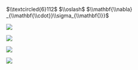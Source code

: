 $\\textcircled{6}112$ $\\oslash$ $\\mathbf{\\nabla} _{\\mathbf{\\cdot}}\\sigma_{\\mathbf{)}}$

![](https://www.nta.go.jp/tmp/ea0aa404-3b5f-4232-a2da-6642c575a8c9/images/0cf4f6a33d23b0b263c779faf03ba557241d00c8317a0fba24047f7691cd8e8e.jpg)

![](https://www.nta.go.jp/tmp/ea0aa404-3b5f-4232-a2da-6642c575a8c9/images/3867a3145e322afac07745331f14a3ddd364539a545d417d1cbeb6fabb05155b.jpg)

![](https://www.nta.go.jp/tmp/ea0aa404-3b5f-4232-a2da-6642c575a8c9/images/dbf881423b04c36c3a706c604329d9f9efe63df633f2784e8053a98dfe24898f.jpg)

![](https://www.nta.go.jp/tmp/ea0aa404-3b5f-4232-a2da-6642c575a8c9/images/6ff75bebd4787116c8d136adeb5d1b4c87ae286d94c990b72bdd8898267d5828.jpg)